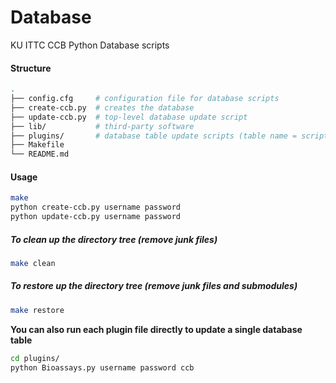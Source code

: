 # Database
KU ITTC CCB Python Database scripts

#### Structure
```sh
.
├── config.cfg     # configuration file for database scripts
├── create-ccb.py  # creates the database
├── update-ccb.py  # top-level database update script
├── lib/           # third-party software
├── plugins/       # database table update scripts (table name = script name)
├── Makefile
└── README.md
```

#### Usage
```sh
make
python create-ccb.py username password
python update-ccb.py username password
```

##### To clean up the directory tree (remove junk files)
```sh
make clean
```

##### To restore up the directory tree (remove junk files and submodules)
```sh
make restore
```

**You can also run each plugin file directly to update a single database table**

```sh
cd plugins/
python Bioassays.py username password ccb
```
